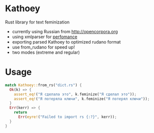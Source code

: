 # Kathoey
Rust library for text feminization

 - currently using Russian from http://opencorpora.org
 - using xmlparser for [perfomance](https://github.com/RazrFalcon/roxmltree#performance)
 - exporting parsed Kathoey to optimized rudano format
 - use from_rudano for speed up!
 - two modes (extreme and regular)

# Usage

```rust
match Kathoey::from_rs("dict.rs") {
  Ok(k) => {
    assert_eq!("Я сделала это", k.feminize("Я сделал это"));
    assert_eq!("Я потеряла ключи", k.feminize("Я потерял ключи"));
  }
  Err(kerr) => {
    return
      Err(eyre!("Failed to import rs {:?}", kerr));
  }
}
```
